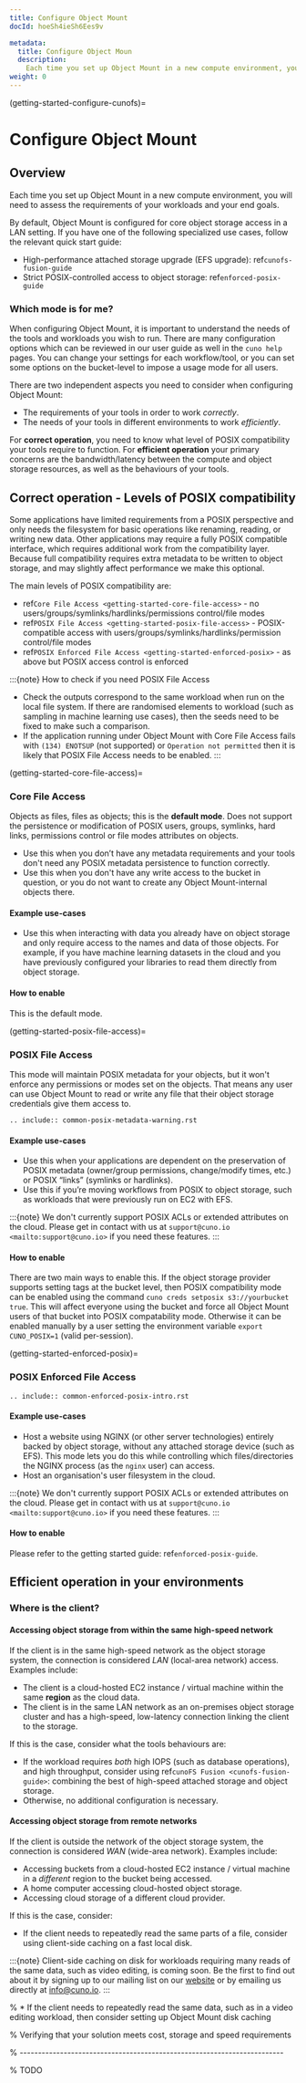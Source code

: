 ```yaml
---
title: Configure Object Mount
docId: hoeSh4ieSh6Ees9v

metadata:
  title: Configure Object Moun
  description:
    Each time you set up Object Mount in a new compute environment, you will need to assess the requirements of your workloads and your end goals.
weight: 0
---
```


(getting-started-configure-cunofs)=

# Configure Object Mount

## Overview

Each time you set up Object Mount in a new compute environment, you will need to assess the requirements of your workloads and your end goals.

By default, Object Mount is configured for core object storage access in a LAN setting. If you have one of the following specialized use cases, follow the relevant quick start guide:

- High-performance attached storage upgrade (EFS upgrade): ref`cunofs-fusion-guide`
- Strict POSIX-controlled access to object storage: ref`enforced-posix-guide`

### Which mode is for me?

When configuring Object Mount, it is important to understand the needs of the tools and workloads you wish to run. There are many configuration options which can be reviewed in our user guide as well in the `cuno help` pages. You can change your settings for each workflow/tool, or you can set some options on the bucket-level to impose a usage mode for all users.

There are two independent aspects you need to consider when configuring Object Mount:

- The requirements of your tools in order to work *correctly*.
- The needs of your tools in different environments to work *efficiently*.

For **correct operation**, you need to know what level of POSIX compatibility your tools require to function. For **efficient operation** your primary concerns are the bandwidth/latency between the compute and object storage resources, as well as the behaviours of your tools.

## Correct operation - Levels of POSIX compatibility

Some applications have limited requirements from a POSIX perspective and only needs the filesystem for basic operations like renaming, reading, or writing new data. Other applications may require a fully POSIX compatible interface, which requires additional work from the compatibility layer. Because full compatibility requires extra metadata to be written to object storage, and may slightly affect performance we make this optional.

The main levels of POSIX compatibility are:

- ref`Core File Access <getting-started-core-file-access>` - no users/groups/symlinks/hardlinks/permissions control/file modes
- ref`POSIX File Access <getting-started-posix-file-access>` - POSIX-compatible access with users/groups/symlinks/hardlinks/permission control/file modes
- ref`POSIX Enforced File Access <getting-started-enforced-posix>` - as above but POSIX access control is enforced

:::{note}
How to check if you need POSIX File Access

- Check the outputs correspond to the same workload when run on the local file system. If there are randomised elements to workload (such as sampling in machine learning use cases), then the seeds need to be fixed to make such a comparison.
- If the application running under Object Mount with Core File Access fails with `(134) ENOTSUP` (not supported) or `Operation not permitted` then it is likely that POSIX File Access needs to be enabled.
:::

(getting-started-core-file-access)=

### Core File Access

Objects as files, files as objects; this is the **default mode**. Does not support the persistence or modification of POSIX users, groups, symlinks, hard links, permissions control or file modes attributes on objects.

- Use this when you don’t have any metadata requirements and your tools don't need any POSIX metadata persistence to function correctly.
- Use this when you don't have any write access to the bucket in question, or you do not want to create any Object Mount-internal objects there.

#### Example use-cases

- Use this when interacting with data you already have on object storage and only require access to the names and data of those objects. For example, if you have machine learning datasets in the cloud and you have previously configured your libraries to read them directly from object storage.

#### How to enable

This is the default mode.

(getting-started-posix-file-access)=

### POSIX File Access

This mode will maintain POSIX metadata for your objects, but it won't enforce any permissions or modes set on the objects. That means any user can use Object Mount to read or write any file that their object storage credentials give them access to.

``` 
.. include:: common-posix-metadata-warning.rst
```

#### Example use-cases

- Use this when your applications are dependent on the preservation of POSIX metadata (owner/group permissions, change/modify times, etc.) or POSIX “links” (symlinks or hardlinks).
- Use this if you’re moving workflows from POSIX to object storage, such as workloads that were previously run on EC2 with EFS.

:::{note}
We don't currently support POSIX ACLs or extended attributes on the cloud. Please get in contact with us at `support@cuno.io <mailto:support@cuno.io>` if you need these features.
:::

#### How to enable

There are two main ways to enable this. If the object storage provider supports setting tags at the bucket level, then POSIX compatibility mode can be enabled using the command `cuno creds setposix s3://yourbucket true`. This will affect everyone using the bucket and force all Object Mount users of that bucket into POSIX compatability mode. Otherwise it can be enabled manually by a user setting the environment variable `export CUNO_POSIX=1` (valid per-session).

(getting-started-enforced-posix)=

### POSIX Enforced File Access

``` 
.. include:: common-enforced-posix-intro.rst
```

#### Example use-cases

- Host a website using NGINX (or other server technologies) entirely backed by object storage, without any attached storage device (such as EFS). This mode lets you do this while controlling which files/directories the NGINX process (as the `nginx` user) can access.
- Host an organisation's user filesystem in the cloud.

:::{note}
We don't currently support POSIX ACLs or extended attributes on the cloud. Please get in contact with us at `support@cuno.io <mailto:support@cuno.io>` if you need these features.
:::

#### How to enable

Please refer to the getting started guide: ref`enforced-posix-guide`.

## Efficient operation in your environments

### Where is the client?

#### Accessing object storage from within the same high-speed network

If the client is in the same high-speed network as the object storage system, the connection is considered *LAN* (local-area network) access. Examples include:

- The client is a cloud-hosted EC2 instance / virtual machine within the same **region** as the cloud data.
- The client is in the same LAN network as an on-premises object storage cluster and has a high-speed, low-latency connection linking the client to the storage.

If this is the case, consider what the tools behaviours are:

- If the workload requires *both* high IOPS (such as database operations), and high throughput, consider using ref`cunoFS Fusion <cunofs-fusion-guide>`: combining the best of high-speed attached storage and object storage.
- Otherwise, no additional configuration is necessary.

#### Accessing object storage from remote networks

If the client is outside the network of the object storage system, the connection is considered *WAN* (wide-area network). Examples include:

- Accessing buckets from a cloud-hosted EC2 instance / virtual machine in a *different* region to the bucket being accessed.
- A home computer accessing cloud-hosted object storage.
- Accessing cloud storage of a different cloud provider.

If this is the case, consider:

- If the client needs to repeatedly read the same parts of a file, consider using client-side caching on a fast local disk.

:::{note}
Client-side caching on disk for workloads requiring many reads of the same data, such as video editing, is coming soon. Be the first to find out about it by signing up to our mailing list on our [website](https://cuno.io) or by emailing us directly at [info@cuno.io](mailto:info@cuno.io).
:::

% * If the client needs to repeatedly read the same data, such as in a video editing workload, then consider setting up Object Mount disk caching

% Verifying that your solution meets cost, storage and speed requirements

% ------------------------------------------------------------------------

% TODO
